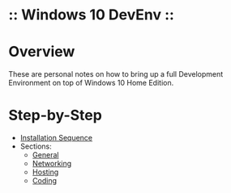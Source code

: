 ﻿:: Windows 10 DevEnv ::
=======================

# Overview

These are personal notes on how to bring up a full Development Environment on top of Windows 10 Home Edition.

# Step-by-Step

- [Installation Sequence](InstallationSequence.md)
- Sections:
    - [General](General.md)
    - [Networking](Networking.md)
    - [Hosting](Hosting.md)
    - [Coding](Coding.md)
